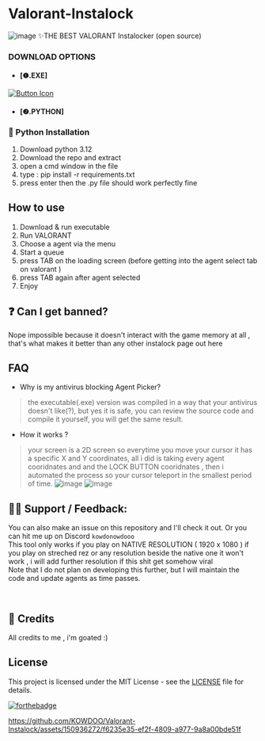 # Valorant-Instalock
![image](https://github.com/KOWDOO/Valorant-Instalock/assets/150936272/19d84b04-b983-4c52-b5f4-c33f9ad2f31b)
   ✨THE BEST VALORANT Instalocker (open source) 

### DOWNLOAD OPTIONS 
- #### [❶.EXE]
[Link]: https://github.com/KOWDOO/Valorant-Instalock/releases/tag/Valorant
[Button Icon]: https://img.shields.io/badge/Releases-EF2D5E?style=for-the-badge&logoColor=white&logo=DocuSign
[![Button Icon]][Link]
- ####  [❷.PYTHON]

### 📩 Python Installation
1. Download python 3.12
2. Download the repo and extract 
3. open a cmd window in the file
4. type : pip install -r requirements.txt
5. press enter then the .py file should work perfectly fine

## How to use
1. Download & run executable
2. Run VALORANT
3. Choose a agent via the menu
4. Start a queue
7. press TAB on the loading screen (before getting into the agent select tab on valorant )
8. press TAB again after agent selected 
9. Enjoy


## ❓ Can I get banned?

Nope impossible because it doesn't interact with the game memory at all , that's what makes it better than any other instalock page out here 

## FAQ
- Why is my antivirus blocking Agent Picker?
> the executable(.exe) version was compiled in a way that your antivirus doesn't like(?), but yes it is safe, you can review the source code and compile it yourself, you will get the same result.

- How it works ?
> your screen is a 2D screen so everytime you move your cursor it has a specific X and Y coordinates, all i did is taking every agent cooridnates and and the LOCK BUTTON cooridnates , then i automated the process so your cursor teleport in the smallest period of time.
![image](https://github.com/KOWDOO/Valorant-Instalock/assets/150936272/eb5d0823-6821-4280-b6ba-17383f37d8f1)
![image](https://github.com/KOWDOO/Valorant-Instalock/assets/150936272/3dfed008-40b2-4950-bc97-7febf855a1a4)

## 🤷‍♀️ Support / Feedback:

You can also make an issue on this repository and I'll check it out. Or you can hit me up on Discord `kowdonowdooo` <br>
This tool only works if you play on NATIVE RESOLUTION ( 1920 x 1080 ) if you play on streched rez or any resolution beside the native one it won't work , i will add further resolution if this shit get somehow viral 
<br>
Note that I do not plan on developing this further, but I will maintain the code and update agents as time passes.

<br>

## 📰 Credits
All credits to me , i'm goated :)

## License
This project is licensed under the MIT License - see the [LICENSE](LICENSE) file for details.

[![forthebadge](https://forthebadge.com/images/badges/built-with-love.svg)](https://forthebadge.com)







https://github.com/KOWDOO/Valorant-Instalock/assets/150936272/f6235e35-ef2f-4809-a977-9a8a00bde51f


